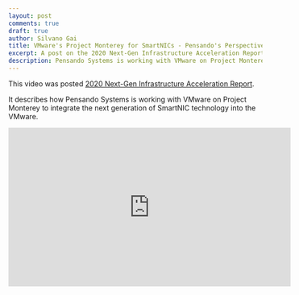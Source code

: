 ```yaml
---
layout: post
comments: true
draft: true
author: Silvano Gai
title: VMware's Project Monterey for SmartNICs - Pensando's Perspective
excerpt: A post on the 2020 Next-Gen Infrastructure Acceleration Report
description: Pensando Systems is working with VMware on Project Monterey to integrate the next generation of SmartNIC technology
---
```


This video was posted [2020 Next-Gen Infrastructure Acceleration Report](https://nextgeninfra.io/infrastructure-acceleration/).

It describes how Pensando Systems is working with VMware on Project Monterey to integrate the next generation of SmartNIC technology into the VMware.

<iframe width="560" height="315" src="https://www.youtube.com/embed/74BBdbAI9tI" frameborder="0" allow="accelerometer; autoplay; clipboard-write; encrypted-media; gyroscope; picture-in-picture" allowfullscreen></iframe>
